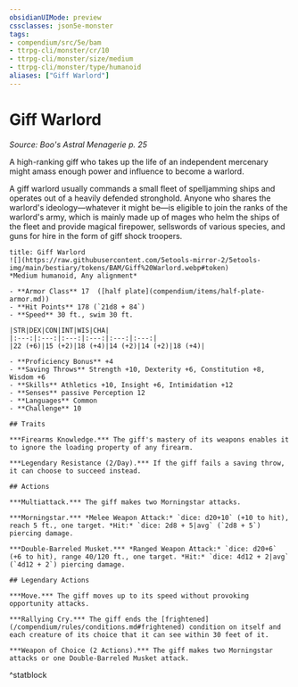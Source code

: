 ```yaml
---
obsidianUIMode: preview
cssclasses: json5e-monster
tags:
- compendium/src/5e/bam
- ttrpg-cli/monster/cr/10
- ttrpg-cli/monster/size/medium
- ttrpg-cli/monster/type/humanoid
aliases: ["Giff Warlord"]
---
```

# Giff Warlord
*Source: Boo's Astral Menagerie p. 25*  

A high-ranking giff who takes up the life of an independent mercenary might amass enough power and influence to become a warlord.

A giff warlord usually commands a small fleet of spelljamming ships and operates out of a heavily defended stronghold. Anyone who shares the warlord's ideology—whatever it might be—is eligible to join the ranks of the warlord's army, which is mainly made up of mages who helm the ships of the fleet and provide magical firepower, sellswords of various species, and guns for hire in the form of giff shock troopers.

```ad-statblock
title: Giff Warlord
![](https://raw.githubusercontent.com/5etools-mirror-2/5etools-img/main/bestiary/tokens/BAM/Giff%20Warlord.webp#token)
*Medium humanoid, Any alignment*

- **Armor Class** 17  ([half plate](compendium/items/half-plate-armor.md))
- **Hit Points** 178 (`21d8 + 84`)
- **Speed** 30 ft., swim 30 ft.

|STR|DEX|CON|INT|WIS|CHA|
|:---:|:---:|:---:|:---:|:---:|:---:|
|22 (+6)|15 (+2)|18 (+4)|14 (+2)|14 (+2)|18 (+4)|

- **Proficiency Bonus** +4
- **Saving Throws** Strength +10, Dexterity +6, Constitution +8, Wisdom +6
- **Skills** Athletics +10, Insight +6, Intimidation +12
- **Senses** passive Perception 12
- **Languages** Common
- **Challenge** 10

## Traits

***Firearms Knowledge.*** The giff's mastery of its weapons enables it to ignore the loading property of any firearm.

***Legendary Resistance (2/Day).*** If the giff fails a saving throw, it can choose to succeed instead.

## Actions

***Multiattack.*** The giff makes two Morningstar attacks.

***Morningstar.*** *Melee Weapon Attack:* `dice: d20+10` (+10 to hit), reach 5 ft., one target. *Hit:* `dice: 2d8 + 5|avg` (`2d8 + 5`) piercing damage.

***Double-Barreled Musket.*** *Ranged Weapon Attack:* `dice: d20+6` (+6 to hit), range 40/120 ft., one target. *Hit:* `dice: 4d12 + 2|avg` (`4d12 + 2`) piercing damage.

## Legendary Actions

***Move.*** The giff moves up to its speed without provoking opportunity attacks.

***Rallying Cry.*** The giff ends the [frightened](/compendium/rules/conditions.md#frightened) condition on itself and each creature of its choice that it can see within 30 feet of it.

***Weapon of Choice (2 Actions).*** The giff makes two Morningstar attacks or one Double-Barreled Musket attack.
```
^statblock